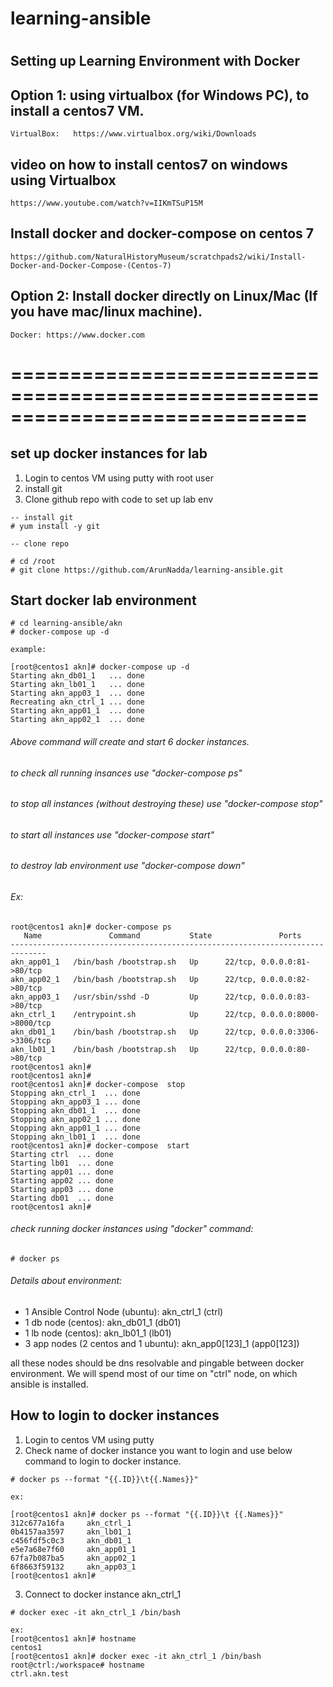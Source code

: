 # learning-ansible
#

  ## Setting up Learning Environment with Docker


  ## Option 1: using virtualbox (for Windows PC), to install a centos7 VM.
  ```
  VirtualBox:	https://www.virtualbox.org/wiki/Downloads
  ```

  ## video on how to install centos7 on windows using Virtualbox
  ```
  https://www.youtube.com/watch?v=IIKmTSuP15M
  ```
  
  ## Install docker and docker-compose on centos 7
  ```
  https://github.com/NaturalHistoryMuseum/scratchpads2/wiki/Install-Docker-and-Docker-Compose-(Centos-7)
  ```
  
  ## Option 2: Install docker directly on Linux/Mac (If you have mac/linux machine).
  ```
  Docker: https://www.docker.com
  ```
# ============================================================================= 

## set up docker instances for lab

1. Login to centos VM using putty with root user
2. install git
3. Clone github repo with code to set up lab env

```
-- install git
# yum install -y git

-- clone repo

# cd /root
# git clone https://github.com/ArunNadda/learning-ansible.git
```

## Start docker lab environment

```
# cd learning-ansible/akn
# docker-compose up -d

example:

[root@centos1 akn]# docker-compose up -d
Starting akn_db01_1   ... done
Starting akn_lb01_1   ... done
Starting akn_app03_1  ... done
Recreating akn_ctrl_1 ... done
Starting akn_app01_1  ... done
Starting akn_app02_1  ... done
```
###### Above command will create and start 6 docker instances.


###### to check all running insances use "docker-compose ps"
###### to stop all instances (without destroying these) use "docker-compose stop"
###### to start all instances use "docker-compose start"
###### to destroy lab environment use "docker-compose down"

###### Ex:
```
root@centos1 akn]# docker-compose ps
   Name               Command           State               Ports
------------------------------------------------------------------------------
akn_app01_1   /bin/bash /bootstrap.sh   Up      22/tcp, 0.0.0.0:81->80/tcp
akn_app02_1   /bin/bash /bootstrap.sh   Up      22/tcp, 0.0.0.0:82->80/tcp
akn_app03_1   /usr/sbin/sshd -D         Up      22/tcp, 0.0.0.0:83->80/tcp
akn_ctrl_1    /entrypoint.sh            Up      22/tcp, 0.0.0.0:8000->8000/tcp
akn_db01_1    /bin/bash /bootstrap.sh   Up      22/tcp, 0.0.0.0:3306->3306/tcp
akn_lb01_1    /bin/bash /bootstrap.sh   Up      22/tcp, 0.0.0.0:80->80/tcp
root@centos1 akn]#
root@centos1 akn]#
root@centos1 akn]# docker-compose  stop
Stopping akn_ctrl_1  ... done
Stopping akn_app03_1 ... done
Stopping akn_db01_1  ... done
Stopping akn_app02_1 ... done
Stopping akn_app01_1 ... done
Stopping akn_lb01_1  ... done
root@centos1 akn]# docker-compose  start
Starting ctrl  ... done
Starting lb01  ... done
Starting app01 ... done
Starting app02 ... done
Starting app03 ... done
Starting db01  ... done
root@centos1 akn]#

```
###### check running docker instances using "docker" command:

```
# docker ps

```

###### Details about environment:
- 1 Ansible Control Node (ubuntu): akn_ctrl_1 (ctrl)
- 1 db node (centos): akn_db01_1 (db01)
- 1 lb node (centos): akn_lb01_1 (lb01)
- 3 app nodes (2 centos and 1 ubuntu): akn_app0[123]_1 (app0[123])

all these nodes should be dns resolvable and pingable between docker environment. We will spend most of our time on "ctrl" node, on which ansible is installed.


## How to login to docker instances

1. Login to centos VM using putty
2. Check name of docker instance you want to login and use below command to login to docker instance.

```
# docker ps --format "{{.ID}}\t{{.Names}}"

ex:

[root@centos1 akn]# docker ps --format "{{.ID}}\t {{.Names}}"
312c677a16fa     akn_ctrl_1
0b4157aa3597     akn_lb01_1
c456fdf5c0c3     akn_db01_1
e5e7a68e7f60     akn_app01_1
67fa7b087ba5     akn_app02_1
6f8663f59132     akn_app03_1
[root@centos1 akn]#

```

3. Connect to docker instance akn_ctrl_1

```
# docker exec -it akn_ctrl_1 /bin/bash

ex:
[root@centos1 akn]# hostname
centos1
[root@centos1 akn]# docker exec -it akn_ctrl_1 /bin/bash
root@ctrl:/workspace# hostname
ctrl.akn.test


```

